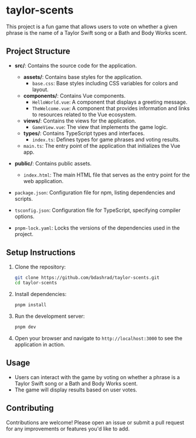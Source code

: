 # taylor-scents

This project is a fun game that allows users to vote on whether a given phrase is the name of a Taylor Swift song or a Bath and Body Works scent.

## Project Structure

- **src/**: Contains the source code for the application.

  - **assets/**: Contains base styles for the application.
    - `base.css`: Base styles including CSS variables for colors and layout.
  - **components/**: Contains Vue components.
    - `HelloWorld.vue`: A component that displays a greeting message.
    - `TheWelcome.vue`: A component that provides information and links to resources related to the Vue ecosystem.
  - **views/**: Contains the views for the application.
    - `GameView.vue`: The view that implements the game logic.
  - **types/**: Contains TypeScript types and interfaces.
    - `index.ts`: Defines types for game phrases and voting results.
  - `main.ts`: The entry point of the application that initializes the Vue app.

- **public/**: Contains public assets.

  - `index.html`: The main HTML file that serves as the entry point for the web application.

- `package.json`: Configuration file for npm, listing dependencies and scripts.

- `tsconfig.json`: Configuration file for TypeScript, specifying compiler options.

- `pnpm-lock.yaml`: Locks the versions of the dependencies used in the project.

## Setup Instructions

1. Clone the repository:

   ```sh
   git clone https://github.com/bdashrad/taylor-scents.git
   cd taylor-scents
   ```

2. Install dependencies:

   ```sh
   pnpm install
   ```

3. Run the development server:

   ```sh
   pnpm dev
   ```

4. Open your browser and navigate to `http://localhost:3000` to see the application in action.

## Usage

- Users can interact with the game by voting on whether a phrase is a Taylor Swift song or a Bath and Body Works scent.
- The game will display results based on user votes.

## Contributing

Contributions are welcome! Please open an issue or submit a pull request for any improvements or features you'd like to add.
